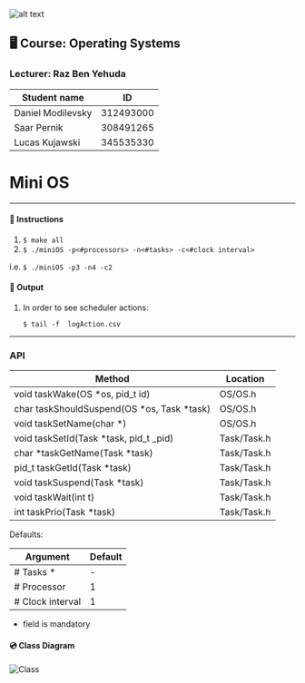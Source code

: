 ![alt text](https://www.hit.ac.il/.upload/academic-entrepreneurship/iris/partners/shenkarLogo.jpg "Shenkar")

## 🖥️‍ Course: Operating Systems ##
### Lecturer: **Raz Ben Yehuda**

Student name            | ID
| -------------         |-------------
| Daniel Modilevsky     | 312493000
| Saar Pernik           | 308491265
| Lucas Kujawski        | 345535330



Mini OS
=====================================

________________
#### 🏁 Instructions ####
1. ```$ make all```
2. ```$ ./miniOS -p<#processors> -n<#tasks> -c<#clock interval>```
   
i.e. ```$ ./miniOS -p3 -n4 -c2```

#### 🏃 Output ####
1. In order to see scheduler actions:
   
   ```$ tail -f  logAction.csv```
________________
### API ###

Method            | Location
| -------------     |-------------  
|void taskWake(OS *os, pid_t id) | OS/OS.h
|char taskShouldSuspend(OS *os, Task *task) | OS/OS.h
|void taskSetName(char *) | OS/OS.h
|void taskSetId(Task *task, pid_t _pid) | Task/Task.h
|char *taskGetName(Task *task)| Task/Task.h
|pid_t taskGetId(Task *task)| Task/Task.h
|void taskSuspend(Task *task)| Task/Task.h
|void taskWait(int t)| Task/Task.h
|int taskPrio(Task *task)| Task/Task.h

Defaults:

Argument            | Default       
| -------------     |-------------  
| # Tasks *         | -             
| # Processor       | 1             
| # Clock interval  | 1             
* field is mandatory

#### 💿‍ Class Diagram ####
![Class](https://i.imgur.com/y9iXWnx.png)
